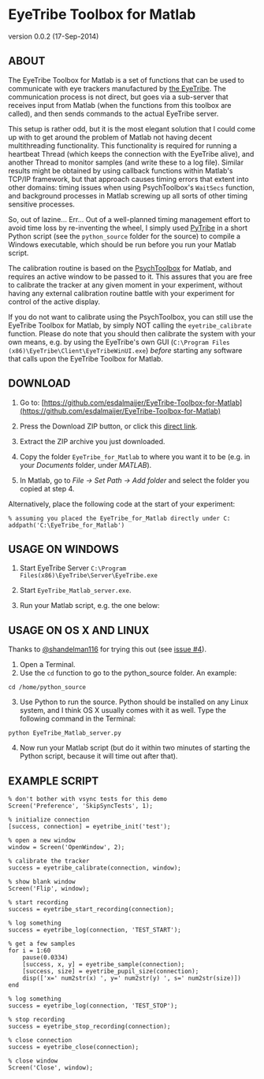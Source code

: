 EyeTribe Toolbox for Matlab
===========================

version 0.0.2 (17-Sep-2014)


ABOUT
-----

The EyeTribe Toolbox for Matlab is a set of functions that can be used
to communicate with eye trackers manufactured by [the EyeTribe](https://theeyetribe.com/). The
communication process is not direct, but goes via a sub-server that
receives input from Matlab (when the functions from this toolbox are
called), and then sends commands to the actual EyeTribe server.

This setup is rather odd, but it is the most elegant solution that I
could come up with to get around the problem of Matlab not having
decent multithreading functionality. This functionality is required
for running a heartbeat Thread (which keeps the connection with the
EyeTribe alive), and another Thread to monitor samples (and write these
to a log file). Similar results might be obtained by using callback
functions within Matlab's TCP/IP framework, but that approach causes
timing errors that extent into other domains: timing issues when
using PsychToolbox's `WaitSecs` function, and background processes
in Matlab screwing up all sorts of other timing sensitive processes.

So, out of lazine... Err... Out of a well-planned timing management
effort to avoid time loss by re-inventing the wheel, I simply used
[PyTribe](https://github.com/esdalmaijer/PyTribe) in a short Python script (see the `python_source` folder for
the source) to compile a Windows executable, which should be run
before you run your Matlab script.

The calibration routine is based on the [PsychToolbox](https://psychtoolbox.org/HomePage) for Matlab,
and requires an active window to be passed to it. This assures that
you are free to calibrate the tracker at any given moment in your
experiment, without having any external calibration routine battle
with your experiment for control of the active display.

If you do not want to calibrate using the PsychToolbox, you can still
use the EyeTribe Toolbox for Matlab, by simply NOT calling the
`eyetribe_calibrate` function. Please do note that you should then
calibrate the system with your own means, e.g. by using the EyeTribe's
own GUI (`C:\Program Files (x86)\EyeTribe\Client\EyeTribeWinUI.exe`)
*before* starting any software that calls upon the EyeTribe Toolbox
for Matlab.

DOWNLOAD
--------

1) Go to: [https://github.com/esdalmaijer/EyeTribe-Toolbox-for-Matlab](https://github.com/esdalmaijer/EyeTribe-Toolbox-for-Matlab)

2) Press the Download ZIP button, or click this [direct link](https://github.com/esdalmaijer/EyeTribe-Toolbox-for-Matlab/archive/master.zip).

3) Extract the ZIP archive you just downloaded.

4) Copy the folder `EyeTribe_for_Matlab` to where you want it to be
(e.g. in your *Documents* folder, under *MATLAB*).

5) In Matlab, go to *File -> Set Path -> Add folder* and select
the folder you copied at step 4.

Alternatively, place the following code at the start of your experiment:

~~~ .matlab
% assuming you placed the EyeTribe_for_Matlab directly under C:
addpath('C:\EyeTribe_for_Matlab')
~~~


USAGE ON WINDOWS
----------------

1. Start EyeTribe Server
	`C:\Program Files(x86)\EyeTribe\Server\EyeTribe.exe`

2. Start `EyeTribe_Matlab_server.exe`.

3. Run your Matlab script, e.g. the one below:

USAGE ON OS X AND LINUX
-----------------------

Thanks to [@shandelman116](https://github.com/shandelman116) for trying this out (see [issue #4](https://github.com/esdalmaijer/EyeTribe-Toolbox-for-Matlab/issues/4)).

1. Open a Terminal.
2. Use the `cd` function to go to the python_source folder. An example:
~~~
cd /home/python_source
~~~
3. Use Python to run the source. Python should be installed on any Linux system, and I think OS X usually comes with it as well. Type the following command in the Terminal:
~~~
python EyeTribe_Matlab_server.py
~~~
4. Now run your Matlab script (but do it within two minutes of starting the Python script, because it will time out after that).

EXAMPLE SCRIPT
--------------

~~~ .matlab
% don't bother with vsync tests for this demo
Screen('Preference', 'SkipSyncTests', 1);

% initialize connection
[success, connection] = eyetribe_init('test');

% open a new window
window = Screen('OpenWindow', 2);

% calibrate the tracker
success = eyetribe_calibrate(connection, window);

% show blank window
Screen('Flip', window);

% start recording
success = eyetribe_start_recording(connection);

% log something
success = eyetribe_log(connection, 'TEST_START');

% get a few samples
for i = 1:60
    pause(0.0334)
    [success, x, y] = eyetribe_sample(connection);
    [success, size] = eyetribe_pupil_size(connection);
    disp(['x=' num2str(x) ', y=' num2str(y) ', s=' num2str(size)])
end

% log something
success = eyetribe_log(connection, 'TEST_STOP');

% stop recording
success = eyetribe_stop_recording(connection);

% close connection
success = eyetribe_close(connection);

% close window
Screen('Close', window);
~~~


